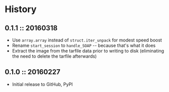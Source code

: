 # History

## 0.1.1 :: 20160318

- Use `array.array` instead of `struct.iter_unpack` for modest speed boost
- Rename `start_session` to `handle_SOAP` -- because that's what it does
- Extract the image from the tarfile data prior to writing to disk (eliminating
  the need to delete the tarfile afterwards)

## 0.1.0 :: 20160227

- Initial release to GitHub, PyPI

